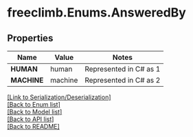 # freeclimb.Enums.AnsweredBy

## Properties

Name | Value | Notes
------------ | ------------- | -------------
**HUMAN** | human | Represented in C# as 1
**MACHINE** | machine | Represented in C# as 2


[[Link to Serialization/Deserialization]](../README.md#documentation-for-serialization-deserialization)<br /> 
[[Back to Enum list]](../README.md#documentation-for-enums)<br /> 
[[Back to Model list]](../README.md#documentation-for-models)<br /> 
[[Back to API list]](../README.md#documentation-for-api-endpoints) <br /> 
[[Back to README]](../README.md) <br /> 
